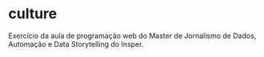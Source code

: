 # culture
 Exercício da aula de programação web do Master de Jornalismo de Dados, Automação e Data Storytelling do Insper. 
